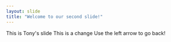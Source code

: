 ```yaml
---
layout: slide
title: "Welcome to our second slide!"
---
```

This is Tony's slide
This is a change
Use the left arrow to go back!
